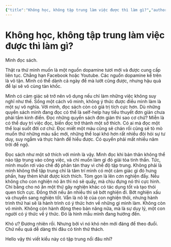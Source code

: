 ```yaml
---
{"title":"Không học, không tập trung làm việc được thì làm gì?","author":"The Mad Bear","related":"[[📒 Nhật ký]]","date":"2023-09-02","type":"journal","word-count":463,"dg-publish":true,"dg-hide":true,"tags":["journal","publish","focus","reading"],"permalink":"/0-journal/nam-2023/thang-9/2023-09-02/","hide":true,"dgPassFrontmatter":true}
---
```



# Không học, không tập trung làm việc  được thì làm gì?

Mình đọc sách.

Thật ra thứ mình muốn là một nguồn dopamine tươi mới và được cung cấp liên tục. Chẳng hạn Facebook hoặc Youtube. Các nguồn dopamine kể trên là vô tận. Mình có thể dành cả ngày để mà lướt cũng được, nhưng hậu quả để lại sẽ vô cùng tàn khốc.

Mình có cảm giác sẽ trở nên vô dụng nếu chỉ làm những việc không suy nghĩ như thế. Sống một cách vô minh, không ý thức được điều mình làm là một sự vô nghĩa. Với mình, đọc sách còn có giá trị tích cực hơn. Dù những quyển sách mình đang đọc có thể là self-help hay tiểu thuyết đơn giản chưa phải tầm kinh điển. Đọc những quyển sách đơn giản thì sao cơ chứ? Miễn là có thể duy trì việc đọc, biến đọc trở thành một sở thích. Có ai mà đọc một thể loại suốt đời cơ chứ. Đọc miết một màu cũng sẽ chán rồi cũng sẽ tò mò muốn thử những màu sắc mới, những thể loại khó hơn rất nhiều đòi hỏi sự tư duy, suy ngẫm và thực hành để hiểu được. Có quyển phải mất nhiều năm trời để ngộ.

Đọc sách như một sở thích với mình là vậy. Mình đọc khi bản thân không thể nào tập trung vào công việc, và chỉ muốn làm gì đó giải tỏa tinh thần. Tức, mình muốn rơi vào chế độ phân tán thay vì chế độ tập trung. Không phải là mình không thể tập trung chỉ là tâm trí mình có một cảm giác gì đó hưng phấn, hay thèm khát được kích thích. Tóm gọn là lên cơn nghiện đấy. Nếu không cho con nghiện nó ăn thì nó sẽ quấy, mà chịu đựng nó thì cực hình. Chi bằng cho nó ăn một thứ gây nghiện khác có tác dụng tốt và tạo thói quen tích cực. Đồng thời nếu ăn nhiều thì sẽ bớt nghiện đi. Bớt nghiện xấu và chuyển sang nghiện tốt. Vẫn là nô lệ của con nghiện thôi, nhưng hành trình thứ hai sẽ là hành trình có ý thức hơn về những gì mình làm. Không còn vô minh. Không còn hành động theo bản năng nữa, mà là sự duy lý, một con người có ý thức về ý thức. Đó là hình mẫu mình đang hướng đến.

Khó ư? Đương nhiên rồi. Nhưng bởi vì nó khó nên mới đáng để theo đuổi. Chứ nếu quá dễ dàng thì đâu có tính thử thách.

Hello vậy thì viết kiểu này có tập trung nổi đâu nhỉ?
